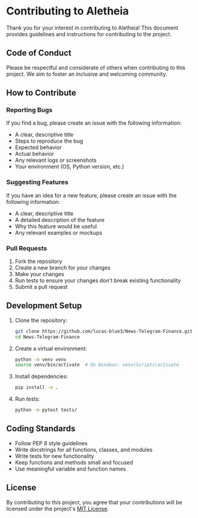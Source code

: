 # Contributing to Aletheia

Thank you for your interest in contributing to Aletheia! This document provides guidelines and instructions for contributing to the project.

## Code of Conduct

Please be respectful and considerate of others when contributing to this project. We aim to foster an inclusive and welcoming community.

## How to Contribute

### Reporting Bugs

If you find a bug, please create an issue with the following information:

- A clear, descriptive title
- Steps to reproduce the bug
- Expected behavior
- Actual behavior
- Any relevant logs or screenshots
- Your environment (OS, Python version, etc.)

### Suggesting Features

If you have an idea for a new feature, please create an issue with the following information:

- A clear, descriptive title
- A detailed description of the feature
- Why this feature would be useful
- Any relevant examples or mockups

### Pull Requests

1. Fork the repository
2. Create a new branch for your changes
3. Make your changes
4. Run tests to ensure your changes don't break existing functionality
5. Submit a pull request

## Development Setup

1. Clone the repository:
   ```bash
   git clone https://github.com/lucas-blue3/News-Telegram-Finance.git
   cd News-Telegram-Finance
   ```

2. Create a virtual environment:
   ```bash
   python -m venv venv
   source venv/bin/activate  # On Windows: venv\Scripts\activate
   ```

3. Install dependencies:
   ```bash
   pip install -e .
   ```

4. Run tests:
   ```bash
   python -m pytest tests/
   ```

## Coding Standards

- Follow PEP 8 style guidelines
- Write docstrings for all functions, classes, and modules
- Write tests for new functionality
- Keep functions and methods small and focused
- Use meaningful variable and function names

## License

By contributing to this project, you agree that your contributions will be licensed under the project's [MIT License](LICENSE).